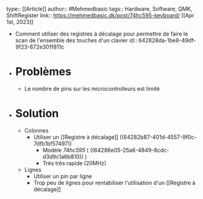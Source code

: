 type:: [[Article]]
author:: #Mehmedbasic
tags:: Hardware, Software, QMK, ShiftRegister
link:: https://mehmedbasic.dk/post/74hc595-keyboard/
[[Apr 1st, 2023]]

- Comment utiliser des registres à décalage pour permettre de faire le scan de l'ensemble des touches d'un clavier
  id:: 642828da-1be8-49df-9f23-672e301f811c
- # Problèmes
	- Le nombre de pins sur les microcontrolleurs est limité
- # Solution
	- Colonnes
		- Utiliser un [[Registre à décalage]] ((64282b87-401d-4557-9f0c-7dfb1bf57497))
			- Modèle *74hc595* ( ((64286e05-25a6-4849-8cdc-d3d9c1a6b810)) )
			- Très très rapide (20MHz)
	- Lignes
		- Utiliser un pin par ligne
		- Trop peu de lignes pour rentabiliser l'utilisation d'un [[Registre à décalage]]